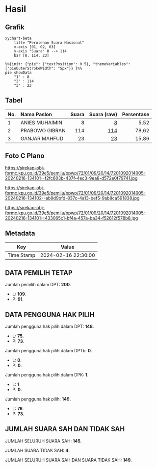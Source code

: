# Hasil

## Grafik

```mermaid
xychart-beta
    title "Perolehan Suara Nasional"
    x-axis [01, 02, 03]
    y-axis "Suara" 0 --> 114
    bar [8, 114, 23]
```

```mermaid
%%{init: {"pie": {"textPosition": 0.5}, "themeVariables": {"pieOuterStrokeWidth": "5px"}} }%%
pie showData
    "1" : 8
    "2" : 114
    "3" : 23
```

## Tabel

| No. | Nama Paslon    | Suara | Suara (raw) | Persentase |
|:--- |:-------------- | -----:| -----------:| ----------:|
| 1   | ANIES MUHAIMIN | 8     | [8][p-1]    | 5,52       |
| 2   | PRABOWO GIBRAN | 114   | [114][p-2]  | 78,62      |
| 3   | GANJAR MAHFUD  | 23    | [23][p-3]   | 15,86      |


[p-1]: https://github.com/gigit-pemilu/pemilu-2024/blob/main/pilpres/hitung-suara/sub/72-sulawesi-tengah/sub/01-banggai/sub/09-toili/sub/2014-singkoyo/sub/005-tps/sub/paslon-1.txt
[p-2]: https://github.com/gigit-pemilu/pemilu-2024/blob/main/pilpres/hitung-suara/sub/72-sulawesi-tengah/sub/01-banggai/sub/09-toili/sub/2014-singkoyo/sub/005-tps/sub/paslon-2.txt
[p-3]: https://github.com/gigit-pemilu/pemilu-2024/blob/main/pilpres/hitung-suara/sub/72-sulawesi-tengah/sub/01-banggai/sub/09-toili/sub/2014-singkoyo/sub/005-tps/sub/paslon-3.txt

## Foto C Plano

https://sirekap-obj-formc.kpu.go.id/39e5/pemilu/ppwp/72/01/09/20/14/7201092014005-20240216-134101--f2fc603b-437f-4ec3-9ea8-d572e0f79741.jpg

https://sirekap-obj-formc.kpu.go.id/39e5/pemilu/ppwp/72/01/09/20/14/7201092014005-20240216-134102--ab9d9bfd-837c-4a13-bef5-9ab8ca591838.jpg

https://sirekap-obj-formc.kpu.go.id/39e5/pemilu/ppwp/72/01/09/20/14/7201092014005-20240216-134101--433065c1-bf4a-457a-ba34-f52612f578b8.jpg


## Metadata

| Key        | Value               |
| ---------- | ------------------- |
| Time Stamp | 2024-02-16 22:30:00 |


## DATA PEMILIH TETAP

Jumlah pemilih dalam DPT: **200**.
 * L: **109**.
 * P: **91**.

## DATA PENGGUNA HAK PILIH

Jumlah pengguna hak pilih dalam DPT: **148**.
 * L: **75**.
 * P: **73**.

Jumlah pengguna hak pilih dalam DPTb: **0**.
 * L: **0**.
 * P: **0**.

Jumlah pengguna hak pilih dalam DPK: **1**.
 * L: **1**.
 * P: **0**.

Jumlah pengguna hak pilih: **149**.
 * L: **76**.
 * P: **73**.

## JUMLAH SUARA SAH DAN TIDAK SAH

JUMLAH SELURUH SUARA SAH: **145**.

JUMLAH SUARA TIDAK SAH: **4**.

JUMLAH SELURUH SUARA SAH DAN SUARA TIDAK SAH: **149**.


